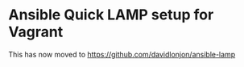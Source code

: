 # Ansible Quick LAMP setup for Vagrant

This has now moved to https://github.com/davidlonjon/ansible-lamp